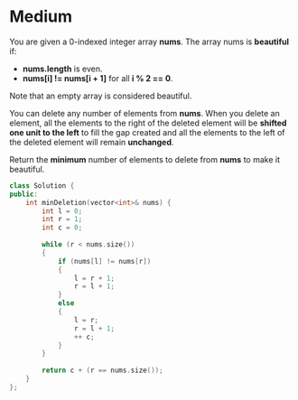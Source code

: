 # Medium

You are given a 0-indexed integer array **nums**. The array nums is **beautiful** if:

- **nums.length** is even.
- **nums[i] != nums[i + 1]** for all **i % 2 == 0**.

Note that an empty array is considered beautiful.

You can delete any number of elements from **nums**. When you delete an element, all the elements to the right of the deleted element will be **shifted one unit to the left** to fill the gap created and all the elements to the left of the deleted element will remain **unchanged**.

Return the **minimum** number of elements to delete from **nums** to make it beautiful.

```cpp
class Solution {
public:
    int minDeletion(vector<int>& nums) {
        int l = 0;
        int r = 1;
        int c = 0;
        
        while (r < nums.size())
        {
            if (nums[l] != nums[r])
            {
                l = r + 1;
                r = l + 1;
            }
            else
            {
                l = r;
                r = l + 1;
                ++ c;
            }
        }
        
        return c + (r == nums.size());
    }
};
```
